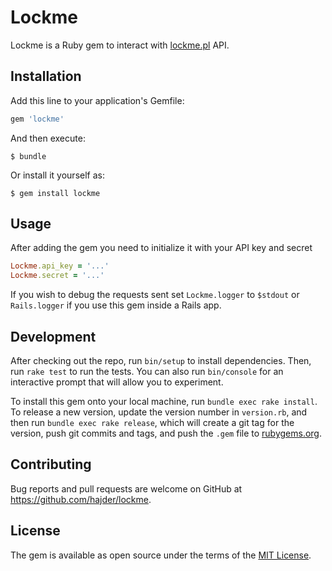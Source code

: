 # Lockme

Lockme is a Ruby gem to interact with [lockme.pl](https://lockme.pl) API.

## Installation

Add this line to your application's Gemfile:

```ruby
gem 'lockme'
```

And then execute:

    $ bundle

Or install it yourself as:

    $ gem install lockme

## Usage

After adding the gem you need to initialize it with your API key and secret

```ruby
Lockme.api_key = '...'
Lockme.secret = '...'
```

If you wish to debug the requests sent set `Lockme.logger` to `$stdout` or `Rails.logger` if you use this gem inside a Rails app.

## Development

After checking out the repo, run `bin/setup` to install dependencies. Then, run `rake test` to run the tests. You can also run `bin/console` for an interactive prompt that will allow you to experiment.

To install this gem onto your local machine, run `bundle exec rake install`. To release a new version, update the version number in `version.rb`, and then run `bundle exec rake release`, which will create a git tag for the version, push git commits and tags, and push the `.gem` file to [rubygems.org](https://rubygems.org).

## Contributing

Bug reports and pull requests are welcome on GitHub at https://github.com/hajder/lockme.


## License

The gem is available as open source under the terms of the [MIT License](http://opensource.org/licenses/MIT).

